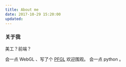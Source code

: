 ```yaml
---
title: About me
date: 2017-10-29 15:20:00
updated:
---
```


### 关于我

美工？前端？

会一点 WebGL 、写了个 [PFGL](https://github.com/PeakFish/pfgl.js) 欢迎围观。
会一点 python 。
